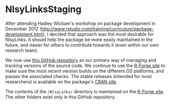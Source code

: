 NlsyLinksStaging
================

After attending Hadley Wickam's workshop on package development in December 2012 (http://www.rstudio.com/training/curriculum/package-development.html), I decided that approach was the most desirable for NlsyLinks.  It should help the package be more easily maintained in the future, and easier for others to contribute towards it (even within our own research team).  

We now use  [this GitHub repository](https://github.com/LiveOak/NlsyLinksStaging) as our primary way of managing and tracking versions of the source code.  We continue to use the [R-Forge site](https://r-forge.r-project.org/projects/nlsylinks/) to make sure the most recent version builds on the different OS platforms, and passes the associated checks.  The stable releases (intended for most researchers) is available on the package's  [CRAN site](http://cran.r-project.org/web/packages/NlsyLinks/).

The contents of the `/NlsyLinks/` directory is maintained on the [R-Forge site](https://r-forge.r-project.org/projects/nlsylinks/).  The other folders exist only in this GitHub repository.
